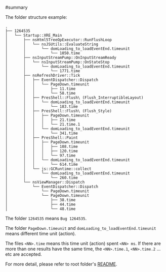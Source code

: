 #summary

The folder structure example:

```
.
├── 1264535
│   └── Startup::XRE_Main
│       ├── nsHtml5TreeOpExecutor::RunFlushLoop
│       │   └── nsJSUtils::EvaluateString
│       │       └── domLoading_to_loadEventEnd.timeunit
│       │           └── 1050.time
│       ├── nsInputStreamPump::OnInputStreamReady
│       │   └── nsInputStreamPump::OnStateStop
│       │       └── domLoading_to_loadEventEnd.timeunit
│       │           └── 1771.time
│       ├── nsRefreshDriver::Tick
│       │   ├── EventDispatcher::Dispatch
│       │   │   └── PageDown.timeunit
│       │   │       ├── 11.time
│       │   │       └── 58.time
│       │   ├── PresShell::Flush\ (Flush_InterruptibleLayout)
│       │   │   └── domLoading_to_loadEventEnd.timeunit
│       │   │       └── 183.time
│       │   ├── PresShell::Flush\ (Flush_Style)
│       │   │   ├── PageDown.timeunit
│       │   │   │   ├── 21.time
│       │   │   │   └── 21.time.1
│       │   │   └── domLoading_to_loadEventEnd.timeunit
│       │   │       └── 341.time
│       │   ├── PresShell::Paint
│       │   │   ├── PageDown.timeunit
│       │   │   │   ├── 108.time
│       │   │   │   ├── 120.time
│       │   │   │   └── 97.time
│       │   │   └── domLoading_to_loadEventEnd.timeunit
│       │   │       └── 614.time
│       │   └── js::GCRuntime::collect
│       │       └── domLoading_to_loadEventEnd.timeunit
│       │           └── 260.time
│       └── nsViewManager::Dispatch
│           └── EventDispatcher::Dispatch
│               └── PageDown.timeunit
│               └── PageDown.timeunit
│                   ├── 38.time
│                   ├── 44.time
│                   └── 48.time
```

The folder `1264535` means `Bug 1264535`.

The folder `PageDown.timeunit` and `domLoading_to_loadEventEnd.timeunit` means different time unit (action).

The files `<NN>.time` means this time unit (action) spent `<NN> ms`.
If there are more than one results have the same time, the `<NN>.time.1`, `<NN>.time.2` ... etc are accepted.


For more detail, please refer to root folder's [README][ROOT_README].

[ROOT_README]: ../README.md
